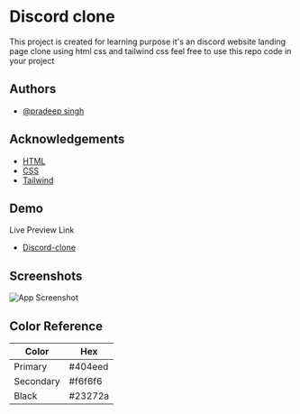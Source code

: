 
# Discord clone

This project is created for learning purpose it's an discord website landing page clone using html css and tailwind css feel free to use this repo code in your project

## Authors

- [@pradeep singh](https://github.com/Pradeepsingh143)


## Acknowledgements

 - [HTML](https://developer.mozilla.org/en-US/docs/Web/HTML)
 - [CSS](https://developer.mozilla.org/en-US/docs/Web/CSS)
 - [Tailwind](https://tailwindcss.com)


## Demo

Live Preview Link
- [Discord-clone](https://webdiscord-clone.netlify.app)

## Screenshots

![App Screenshot](https://res.cloudinary.com/dyjzsykk7/image/upload/v1676876210/imagesLink/discord-website-screenshot_bqcfsn.png)

## Color Reference

| Color             | Hex                                                                |
| ----------------- | ------------------------------------------------------------------ |
| Primary | #404eed |
| Secondary| #f6f6f6 |
| Black | #23272a |


